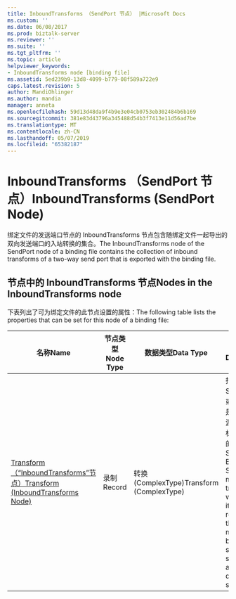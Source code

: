 ```yaml
---
title: InboundTransforms （SendPort 节点） |Microsoft Docs
ms.custom: ''
ms.date: 06/08/2017
ms.prod: biztalk-server
ms.reviewer: ''
ms.suite: ''
ms.tgt_pltfrm: ''
ms.topic: article
helpviewer_keywords:
- InboundTransforms node [binding file]
ms.assetid: 5ed239b9-13d8-4099-b779-08f589a722e9
caps.latest.revision: 5
author: MandiOhlinger
ms.author: mandia
manager: anneta
ms.openlocfilehash: 59d13d48da9f4b9e3e04cb0753eb302484b6b169
ms.sourcegitcommit: 381e83d43796a345488d54b3f7413e11d56ad7be
ms.translationtype: MT
ms.contentlocale: zh-CN
ms.lasthandoff: 05/07/2019
ms.locfileid: "65382187"
---
```

# <a name="inboundtransforms-sendport-node"></a><span data-ttu-id="87a66-102">InboundTransforms （SendPort 节点）</span><span class="sxs-lookup"><span data-stu-id="87a66-102">InboundTransforms (SendPort Node)</span></span>
<span data-ttu-id="87a66-103">绑定文件的发送端口节点的 InboundTransforms 节点包含随绑定文件一起导出的双向发送端口的入站转换的集合。</span><span class="sxs-lookup"><span data-stu-id="87a66-103">The InboundTransforms node of the SendPort node of a binding file contains the collection of inbound transforms of a two-way send port that is exported with the binding file.</span></span>  
  
## <a name="nodes-in-the-inboundtransforms-node"></a><span data-ttu-id="87a66-104">节点中的 InboundTransforms 节点</span><span class="sxs-lookup"><span data-stu-id="87a66-104">Nodes in the InboundTransforms node</span></span>  
 <span data-ttu-id="87a66-105">下表列出了可为绑定文件的此节点设置的属性：</span><span class="sxs-lookup"><span data-stu-id="87a66-105">The following table lists the properties that can be set for this node of a binding file:</span></span>  
  
|<span data-ttu-id="87a66-106">**名称**</span><span class="sxs-lookup"><span data-stu-id="87a66-106">**Name**</span></span>|<span data-ttu-id="87a66-107">**节点类型**</span><span class="sxs-lookup"><span data-stu-id="87a66-107">**Node Type**</span></span>|<span data-ttu-id="87a66-108">**数据类型**</span><span class="sxs-lookup"><span data-stu-id="87a66-108">**Data Type**</span></span>|<span data-ttu-id="87a66-109">**说明**</span><span class="sxs-lookup"><span data-stu-id="87a66-109">**Description**</span></span>|<span data-ttu-id="87a66-110">**限制**</span><span class="sxs-lookup"><span data-stu-id="87a66-110">**Restrictions**</span></span>|<span data-ttu-id="87a66-111">**注释**</span><span class="sxs-lookup"><span data-stu-id="87a66-111">**Comments**</span></span>|  
|--------------|-------------------|-------------------|---------------------|----------------------|------------------|  
|[<span data-ttu-id="87a66-112">Transform（“InboundTransforms”节点）</span><span class="sxs-lookup"><span data-stu-id="87a66-112">Transform (InboundTransforms Node)</span></span>](../core/transform-inboundtransforms-node.md)|<span data-ttu-id="87a66-113">录制</span><span class="sxs-lookup"><span data-stu-id="87a66-113">Record</span></span>|<span data-ttu-id="87a66-114">转换 (ComplexType)</span><span class="sxs-lookup"><span data-stu-id="87a66-114">Transform (ComplexType)</span></span>|<span data-ttu-id="87a66-115">指定 BizTalk Server 映射或转换，这是一个表示源架构和目标架构之间的映射项。</span><span class="sxs-lookup"><span data-stu-id="87a66-115">Specifies a BizTalk Server map, or transform, which is an item that represents the mapping between a source schema and destination schema.</span></span>|<span data-ttu-id="87a66-116">可选</span><span class="sxs-lookup"><span data-stu-id="87a66-116">Not required</span></span>|<span data-ttu-id="87a66-117">默认值：无</span><span class="sxs-lookup"><span data-stu-id="87a66-117">Default value: none</span></span>|